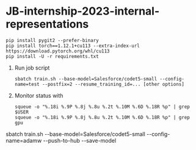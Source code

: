 # JB-internship-2023-internal-representations


```shell
pip install pygit2 --prefer-binary
pip install torch==1.12.1+cu113 --extra-index-url https://download.pytorch.org/whl/cu113
pip install -U -r requirements.txt
```
    

1. Run job script 
    ```shell
    sbatch train.sh --base-model=Salesforce/codet5-small --config-name=test --postfix=2 --resume_training_id=... [other options]
    ```
2. Monitor status with 
    ```shell
    squeue -o "%.18i %.9P %.8j %.8u %.2t %.10M %.6D %.18R %p" | grep $USER
    squeue -o "%.18i %.9P %.8j %.8u %.2t %.10M %.6D %.18R %p" | grep gpu
    ```




sbatch train.sh --base-model=Salesforce/codet5-small --config-name=adamw --push-to-hub --save-model
